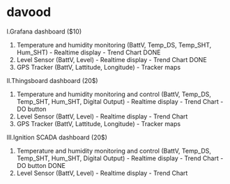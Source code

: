 # davood

I.Grafana dashboard ($10) 
1. Temperature and humidity monitoring (BattV, Temp_DS, Temp_SHT, Hum_SHT) - Realtime display - Trend Chart DONE
2. Level Sensor (BattV, Level) - Realtime display - Trend Chart DONE
3. GPS Tracker (BattV, Lattitude, Longitude) - Tracker maps 

II.Thingsboard dashboard (20$) 
1. Temperature and humidity monitoring and control (BattV, Temp_DS, Temp_SHT, Hum_SHT, Digital Output) - Realtime display - Trend Chart - DO button 
2. Level Sensor (BattV, Level) - Realtime display - Trend Chart 
3. GPS Tracker (BattV, Lattitude, Longitude) - Tracker maps 

III.Ignition SCADA dashboard (20$) 
1. Temperature and humidity monitoring and control (BattV, Temp_DS, Temp_SHT, Hum_SHT, Digital Output) - Realtime display - Trend Chart - DO button DONE
2. Level Sensor (BattV, Level) - Realtime display - Trend Chart 
